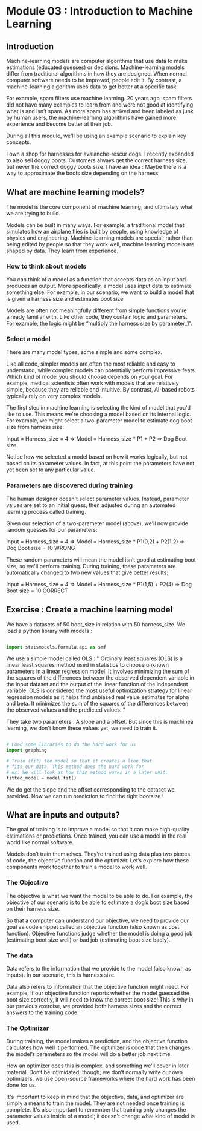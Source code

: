# Module 03 : Introduction to Machine Learning #

## Introduction ##

Machine-learning models are computer algorithms that use data to make estimations (educated guesses) or decisions. Machine-learning models differ from traditional algorithms in how they are designed. When normal computer software needs to be improved, people edit it. By contrast, a machine-learning algorithm uses data to get better at a specific task.

For example, spam filters use machine learning. 20 years ago, spam filters did not have many examples to learn from and were not good at identifying what is and isn’t spam. As more spam has arrived and been labeled as junk by human users, the machine-learning algorithms have gained more experience and become better at their job.

During all this module, we'll be using an example scenario to explain key concepts.

I own a shop for harnesses for avalanche-rescur dogs.
I recently expanded to also sell doggy boots.
Customers always get the correct harness size, but never the correct doggy boots size.
I have an idea : Maybe there is a way to approximate the boots size depending on the harness

## What are machine learning models? ##

The model is the core component of machine learning, and ultimately what we are trying to build.

Models can be built in many ways. For example, a traditional model that simulates how an airplane flies is built by people, using knowledge of physics and engineering. Machine-learning models are special; rather than being edited by people so that they work well, machine learning models are shaped by data. They learn from experience.

### How to think about models ###

You can think of a model as a function that accepts data as an input and produces an output. More specifically, a model uses input data to estimate something else. For example, in our scenario, we want to build a model that is given a harness size and estimates boot size

Models are often not meaningfully different from simple functions you're already familiar with. Like other code, they contain logic and parameters. For example, the logic might be “multiply the harness size by parameter_1”.

### Select a model ###

There are many model types, some simple and some complex.

Like all code, simpler models are often the most reliable and easy to understand, while complex models can potentially perform impressive feats. Which kind of model you should choose depends on your goal. For example, medical scientists often work with models that are relatively simple, because they are reliable and intuitive. By contrast, AI-based robots typically rely on very complex models.

The first step in machine learning is selecting the kind of model that you'd like to use. This means we're choosing a model based on its internal logic. For example, we might select a two-parameter model to estimate dog boot size from harness size:

Input = Harness_size = 4  => Model = Harness_size * P1 + P2  => Dog Boot size

Notice how we selected a model based on how it works logically, but not based on its parameter values. In fact, at this point the parameters have not yet been set to any particular value.

### Parameters are discovered during training ###

The human designer doesn't select parameter values. Instead, parameter values are set to an initial guess, then adjusted during an automated learning process called training.

Given our selection of a two-parameter model (above), we'll now provide random guesses for our parameters:

Input = Harness_size = 4  => Model = Harness_size * P1(0,2) + P2(1,2)  => Dog Boot size = 10  WRONG

These random parameters will mean the model isn’t good at estimating boot size, so we'll perform training. During training, these parameters are automatically changed to two new values that give better results:

Input = Harness_size = 4  => Model = Harness_size * P1(1,5) + P2(4)  => Dog Boot size = 10  CORRECT

## Exercise : Create a machine learning model ##

We have a datasets of 50 boot_size in relation with 50 harness_size.
We load a python library with models :

``` python

import statsmodels.formula.api as smf

```

We use a simple model called OLS :
" Ordinary least squares (OLS) is a linear least squares method used in statistics to choose unknown parameters in a linear regression model. It involves minimizing the sum of the squares of the differences between the observed dependent variable in the input dataset and the output of the linear function of the independent variable. OLS is considered the most useful optimization strategy for linear regression models as it helps find unbiased real value estimates for alpha and beta. It minimizes the sum of the squares of the differences between the observed values and the predicted values. "

They take two parameters : A slope and a offset. But since this is machinea learning, we don't know these values yet, we need to train it.

``` python

# Load some libraries to do the hard work for us
import graphing

# Train (fit) the model so that it creates a line that
# fits our data. This method does the hard work for
# us. We will look at how this method works in a later unit.
fitted_model = model.fit()

```

We do get the slope and the offset corresponding to the dataset we provided.
Now we can run prediction to find the right bootsize !

## What are inputs and outputs? ##

The goal of training is to improve a model so that it can make high-quality estimations or predictions. Once trained, you can use a model in the real world like normal software.

Models don’t train themselves. They're trained using data plus two pieces of code, the objective function and the optimizer. Let’s explore how these components work together to train a model to work well.

### The Objective ###

The objective is what we want the model to be able to do. For example, the objective of our scenario is to be able to estimate a dog’s boot size based on their harness size.

So that a computer can understand our objective, we need to provide our goal as code snippet called an objective function (also known as cost function). Objective functions judge whether the model is doing a good job (estimating boot size well) or bad job (estimating boot size badly).

### The data ###

Data refers to the information that we provide to the model (also known as inputs). In our scenario, this is harness size.

Data also refers to information that the objective function might need. For example, if our objective function reports whether the model guessed the boot size correctly, it will need to know the correct boot size! This is why in our previous exercise, we provided both harness sizes and the correct answers to the training code.

### The Optimizer ###

During training, the model makes a prediction, and the objective function calculates how well it performed. The optimizer is code that then changes the model’s parameters so the model will do a better job next time.

How an optimizer does this is complex, and something we'll cover in later material. Don’t be intimidated, though; we don’t normally write our own optimizers, we use open-source frameworks where the hard work has been done for us.

It's important to keep in mind that the objective, data, and optimizer are simply a means to train the model. They are not needed once training is complete. It's also important to remember that training only changes the parameter values inside of a model; it doesn't change what kind of model is used.
